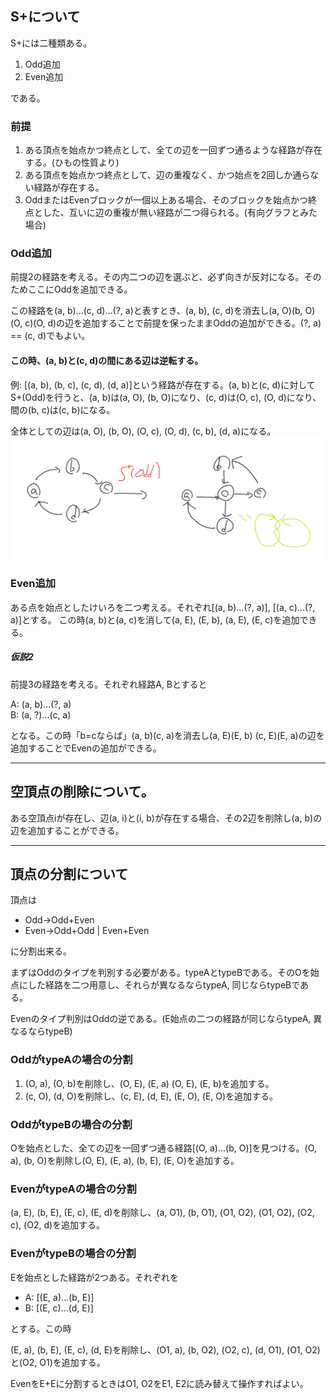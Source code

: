 ## S+について

S+には二種類ある。
1. Odd追加
2. Even追加

である。

### 前提
1. ある頂点を始点かつ終点として、全ての辺を一回ずつ通るような経路が存在する。(ひもの性質より)
2. ある頂点を始点かつ終点として、辺の重複なく、かつ始点を2回しか通らない経路が存在する。
3. OddまたはEvenブロックが一個以上ある場合、そのブロックを始点かつ終点とした、互いに辺の重複が無い経路が二つ得られる。(有向グラフとみた場合)


### Odd追加
前提2の経路を考える。その内二つの辺を選ぶと、必ず向きが反対になる。そのためここにOddを追加できる。

この経路を(a, b)...(c, d)...(?, a)と表すとき、(a, b), (c, d)を消去し(a, O)(b, O) (O, c)(O, d)の辺を追加することで前提を保ったままOddの追加ができる。(?, a) == (c, d)でもよい。


#### この時、(a, b)と(c, d)の間にある辺は逆転する。

例: [(a, b), (b, c), (c, d), (d, a)]という経路が存在する。(a, b)と(c, d)に対してS+(Odd)を行うと、(a, b)は(a, O), (b, O)になり、(c, d)は(O, c), (O, d)になり、間の(b, c)は(c, b)になる。

全体としての辺は(a, O), (b, O), (O, c), (O, d), (c, b), (d, a)になる。
![sample_of_Splus_Odd](../docs/images/sample-of-splus-odd.png)

### Even追加
ある点を始点としたけいろを二つ考える。それぞれ[(a, b)...(?, a)], [(a, c)...(?, a)]とする。
この時(a, b)と(a, c)を消して(a, E), (E, b), (a, E), (E, c)を追加できる。

##### 仮説2
前提3の経路を考える。それぞれ経路A, Bとすると

A: (a, b)...(?, a)  
B: (a, ?)...(c, a)

となる。この時「b=cならば」(a, b)(c, a)を消去し(a, E)(E, b) (c, E)(E, a)の辺を追加することでEvenの追加ができる。

---

## 空頂点の削除について。
ある空頂点iが存在し、辺(a, i)と(i, b)が存在する場合、その2辺を削除し(a, b)の辺を追加することができる。

---

## 頂点の分割について
頂点は
+ Odd→Odd+Even
+ Even→Odd+Odd | Even+Even

に分割出来る。

まずはOddのタイプを判別する必要がある。typeAとtypeBである。そのOを始点にした経路を二つ用意し、それらが異なるならtypeA, 同じならtypeBである。

Evenのタイプ判別はOddの逆である。(E始点の二つの経路が同じならtypeA, 異なるならtypeB)

### OddがtypeAの場合の分割
1. (O, a), (O, b)を削除し、(O, E), (E, a) (O, E), (E, b)を追加する。
2. (c, O), (d, O)を削除し、(c, E), (d, E), (E, O), (E, O)を追加する。
 
### OddがtypeBの場合の分割
Oを始点とした、全ての辺を一回ずつ通る経路[(O, a)...(b, O)]を見つける。(O, a), (b, O)を削除し(O, E), (E, a), (b, E), (E, O)を追加する。


### EvenがtypeAの場合の分割
(a, E), (b, E), (E, c), (E, d)を削除し、(a, O1), (b, O1), (O1, O2), (O1, O2), (O2, c), (O2, d)を追加する。

### EvenがtypeBの場合の分割
Eを始点とした経路が2つある。それぞれを
+ A: [(E, a)...(b, E)]
+ B: [(E, c)...(d, E)]

とする。この時

(E, a), (b, E), (E, c), (d, E)を削除し、(O1, a), (b, O2), (O2, c), (d, O1), (O1, O2)と(O2, O1)を追加する。


EvenをE+Eに分割するときはO1, O2をE1, E2に読み替えて操作すればよい。